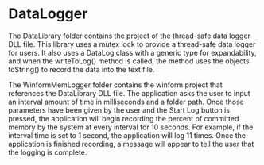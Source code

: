 # DataLogger

The DataLibrary folder contains the project of the thread-safe data logger DLL file.
This library uses a mutex lock to provide a thread-safe data logger for users.
It also uses a DataLog class with a generic type for expandability, and when the writeToLog() method
is called, the method uses the objects toString() to record the data into the text file.

The WinformMemLogger folder contains the winform project that references the DataLibrary DLL file.
The application asks the user to input an interval amount of time in milliseconds and a folder path.
Once those parameters have been given by the user and the Start Log button is pressed, the application
will begin recording the percent of committed memory by the system at every interval for 10 seconds.
For example, if the interval time is set to 1 second, the application will log 11 times.
Once the application is finished recording, a message will appear to tell the user that the logging is complete.